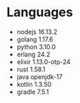 # Languages

* nodejs 16.13.2
* golang 1.17.6
* python 3.10.0
* erlang 24.2
* elixir 1.13.0-otp-24
* rust 1.58.1
* java openjdk-17
* kotlin 1.3.50
* gradle 7.5.1

